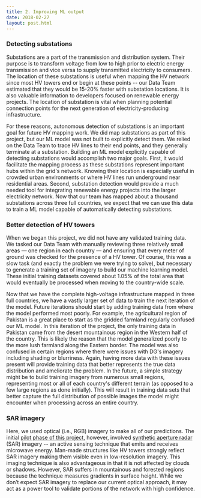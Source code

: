 ```yaml
---
title: 2. Improving ML output
date: 2018-02-27
layout: post.html
---
```


### Detecting substations
Substations are a part of the transmission and distribution system. Their purpose is to transform voltage from low to high prior to electric energy transmission and vice versa to supply transmitted electricity to consumers. The location of these substations is useful when mapping the HV network since most HV towers end or begin at these points -- our Data Team estimated that they would be 15-20% faster with substation locations. It is also valuable information to developers focused on renewable energy projects. The location of substation is vital when planning potential connection points for the next generation of electricity-producing infrastructure.

For these reasons, autonomous detection of substations is an important goal for future HV mapping work. We did map substations as part of this project, but our ML model was not built to explicitly detect them. We relied on the Data Team to trace HV lines to their end points, and they generally terminate at a substation. Building an ML model explicitly capable of detecting substations would accomplish two major goals. First, it would facilitate the mapping process as these substations represent important hubs within the grid's network. Knowing their location is especially useful in crowded urban environments or where HV lines run underground near residential areas. Second, substation detection would provide a much needed tool for integrating renewable energy projects into the larger electricity network. Now that our team has mapped about a thousand substations across three full countries, we expect that we can use this data to train a ML model capable of automatically detecting substations.

### Better detection of HV towers
When we began this project, we did not have any validated training data. We tasked our Data Team with manually reviewing three relatively small areas — one region in each country — and ensuring that every meter of ground was checked for the presence of a HV tower. Of course, this was a slow task (and exactly the problem we were trying to solve), but necessary to generate a training set of imagery to build our machine learning model. These initial training datasets covered about 1.05% of the total area that would eventually be processed when moving to the country-wide scale.

Now that we have the complete high-voltage infrastructure mapped in three full countries, we have a vastly larger set of data to train the next iteration of the model. Future iterations should start by adding training data from where the model performed most poorly. For example, the agricultural region of Pakistan is a great place to start as the gridded farmland regularly confused our ML model. In this iteration of the project, the only training data in Pakistan came from the desert mountainous region in the Western half of the country. This is likely the reason that the model generalized poorly to the more lush farmland along the Eastern border. The model was also confused in certain regions where there were issues with DG's imagery including shading or blurriness. Again, having more data with these issues present will provide training data that better represents the true data distribution and ameliorate the problem. In the future, a simple strategy might be to build training imagery from numerous small regions, representing most or all of each country's different terrain (as opposed to a few large regions as done initially). This will result in training data sets that better capture the full distribution of possible images the model might encounter when processing across an entire country.

### SAR imagery
Here, we used optical (i.e., RGB) imagery to make all of our predictions. The initial [pilot phase of this project](http://devseed.com/ml-grid-detection/), however, involved [synthetic aperture radar](https://en.wikipedia.org/wiki/Synthetic-aperture_radar) (SAR) imagery -- an active sensing technique that emits and receives microwave energy. Man-made structures like HV towers strongly reflect SAR imagery making them visible even in low-resolution imagery. This imaging technique is also advantageous in that it is not affected by clouds or shadows. However, SAR suffers in mountainous and forested regions because the technique measures gradients in surface height. While we don’t expect SAR imagery to replace our current optical approach, it may act as a power tool to validate portions of the network with high confidence.
